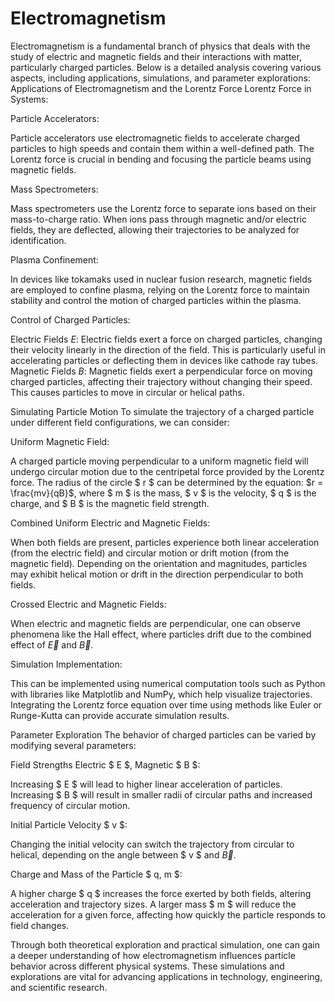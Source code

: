 # Electromagnetism

Electromagnetism is a fundamental branch of physics that deals with the study of electric and magnetic fields and their interactions with matter, particularly charged particles. Below is a detailed analysis covering various aspects, including applications, simulations, and parameter explorations:
Applications of Electromagnetism and the Lorentz Force
Lorentz Force in Systems:

Particle Accelerators:

Particle accelerators use electromagnetic fields to accelerate charged particles to high speeds and contain them within a well-defined path. The Lorentz force is crucial in bending and focusing the particle beams using magnetic fields.


Mass Spectrometers:

Mass spectrometers use the Lorentz force to separate ions based on their mass-to-charge ratio. When ions pass through magnetic and/or electric fields, they are deflected, allowing their trajectories to be analyzed for identification.


Plasma Confinement:

In devices like tokamaks used in nuclear fusion research, magnetic fields are employed to confine plasma, relying on the Lorentz force to maintain stability and control the motion of charged particles within the plasma.



Control of Charged Particles:

Electric Fields $E$: Electric fields exert a force on charged particles, changing their velocity linearly in the direction of the field. This is particularly useful in accelerating particles or deflecting them in devices like cathode ray tubes.
Magnetic Fields $B$: Magnetic fields exert a perpendicular force on moving charged particles, affecting their trajectory without changing their speed. This causes particles to move in circular or helical paths.

Simulating Particle Motion
To simulate the trajectory of a charged particle under different field configurations, we can consider:

Uniform Magnetic Field:

A charged particle moving perpendicular to a uniform magnetic field will undergo circular motion due to the centripetal force provided by the Lorentz force.
The radius of the circle $ r $ can be determined by the equation: $r = \frac{mv}{qB}$, where $ m $ is the mass, $ v $ is the velocity, $ q $ is the charge, and $ B $ is the magnetic field strength.


Combined Uniform Electric and Magnetic Fields:

When both fields are present, particles experience both linear acceleration (from the electric field) and circular motion or drift motion (from the magnetic field).
Depending on the orientation and magnitudes, particles may exhibit helical motion or drift in the direction perpendicular to both fields.


Crossed Electric and Magnetic Fields:

When electric and magnetic fields are perpendicular, one can observe phenomena like the Hall effect, where particles drift due to the combined effect of $\overrightarrow{E}$ and $\overrightarrow{B}$.



Simulation Implementation:

This can be implemented using numerical computation tools such as Python with libraries like Matplotlib and NumPy, which help visualize trajectories.
Integrating the Lorentz force equation over time using methods like Euler or Runge-Kutta can provide accurate simulation results.

Parameter Exploration
The behavior of charged particles can be varied by modifying several parameters:

Field Strengths Electric $ E $, Magnetic $ B $:

Increasing $ E $ will lead to higher linear acceleration of particles.
Increasing $ B $ will result in smaller radii of circular paths and increased frequency of circular motion.


Initial Particle Velocity $ v $:

Changing the initial velocity can switch the trajectory from circular to helical, depending on the angle between $ v $ and $\overrightarrow{B}$.


Charge and Mass of the Particle $ q, m $:

A higher charge $ q $ increases the force exerted by both fields, altering acceleration and trajectory sizes.
A larger mass $ m $ will reduce the acceleration for a given force, affecting how quickly the particle responds to field changes.



Through both theoretical exploration and practical simulation, one can gain a deeper understanding of how electromagnetism influences particle behavior across different physical systems. These simulations and explorations are vital for advancing applications in technology, engineering, and scientific research.